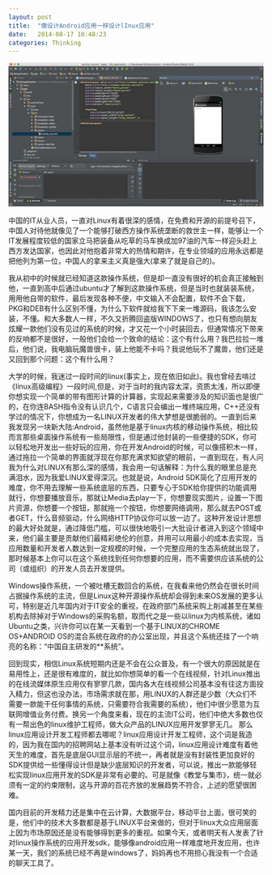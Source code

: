 ```yaml
---
layout: post
title:  "像设计Android应用一样设计lInux应用"
date:   2014-08-17 10:48:23
categories: Thinking
---
```



![Android Studio](/res/images/androidStudio.jpg)

中国的IT从业人员，一直对Linux有着很深的感情，在免费和开源的前提号召下，中国人对待他就像见了一个能够打破西方操作系统垄断的救世主一样，能够让一个IT发展程度较低的国家立马把装备从吃草的马车换成加97油的汽车一样迎头赶上西方发达国家，也因此对他抱着非常大的热情和期许，在专业领域的应用永远都是把他列为第一位，中国人的拿来主义真是强大(拿来了就是自己的)。

我从初中的时候就已经知道这款操作系统，但是却一直没有很好的机会真正接触到他，一直到高中后通过ubuntu才了解到这款操作系统，但是当时也就装装系统，用用他自带的软件，最后发现各种不便，中文输入不会配置，软件不会下载，PKG和DEB有什么区别不懂，为什么下软件就给我下下来一堆源码，我该怎么安装，不懂。和大多数人一样，不久又折腾回盗版WINDOWS了，也只有想向朋友炫耀一款他们没有见过的系统的时候，才又花一个小时装回去，但通常情况下带来的反响都不是很好，一般他们会给一个致命的结论：这个有什么用？我巴拉拉一堆后，他们说，我电脑玩魔兽很卡，装上他能不卡吗？我说他玩不了魔兽，他们还是又回到那个问题：这个有什么用？


大学的时候，我迷过一段时间的linux(事实上，现在依旧如此)。我也曾经去啃过《linux高级编程》一段时间,但是，对于当时的我内容太深，资质太浅，所以即便你想实现一个简单的带有图形计算的计算器，实现起来需要涉及的知识面也是很广的，在你连BASH指令没有认识几个，C语言只会编出一堆终端应用，C++还没有学过的情况下，你想成为一名LINUX开发者的伟大梦想是很脆弱的。一直到后来我发现另一块新大陆:Android，虽然他是基于linux内核的移动操作系统，相比较而言那些桌面操作系统有一些局限性，但是通过他封装的一些便捷的SDK，你可以轻松地开发出一些好玩的应用，你在开发Android的时候，可以像搭积木一样，通过拖拉一个简单的界面就浮现在你那充满求知欲望的眼前，一直到现在，有人问我为什么对LINUX有那么深的感情，我会用一句话解释：为什么我的眼里总是充满泪水，因为我爱LINUX爱得深沉。也就是说，Android SDK简化了应用开发的难度，你不用去理解一些系统底层的东西，只要专心于SDK给你提供的功能调用就行，你想要播放音乐，那就让Media去play一下，你想要现实图片，设置一下图片资源，你想要一个按钮，那就拖一个按钮，你想要网络调用，那么就去POST或者GET，什么音频驱动，什么网络HTTP协议你可以放一边了。这种开发设计思想的最大好处就是，通过降低门槛，可以很快地吸引一大批设计者进入到这个领域中来，他们最主要是贡献他们最精彩绝伦的创意，并用可以用最小的成本去实现，当应用数量和开发者人数达到一定规模的时候，一个完整应用的生态系统就出现了，那时候基本上你可以在这个系统找到任何你想要的应用，而不需要供应该系统的公司（或组织）的开发人员去开发提供。

Windows操作系统，一个被吐槽无数回合的系统，在我看来他仍然会在很长时间占据操作系统的主流，但是Linux这种开源操作系统却会得到未来OS发展的更多认可，特别是近几年国内对于IT安全的重视，在政府部门系统采购上削减甚至在某些机构去除掉对于Windows的采购名额，取而代之是一些以linux为内核系统，诸如Ubuntu之类，兴许你可以在某一天看到一个基于LINUX的CHROME OS+ANDROID OS的混合系统在政府的办公室出现，并且这个系统还挂了一个响亮的名称：“中国自主研发的**系统”。

回到现实，相信Linux系统短期内还是不会在公众普及，有一个很大的原因就是在易用性上，还是很有难度的，就比如你想简单的看一个在线视频，针对Linux推出的在线流媒体原生应用仅有寥寥几款，国内各大在线视频公司基本没有往这方面投入精力，但这也没办法，市场需求就在那，用LINUX的人群还是少数（大众们不需要一款能干任何事情的系统，只需要符合我需要的系统），他们中很少愿意为互联网增值业务付费。换另一个角度来看，现在的主流IT公司，他们中绝大多数也仅有一帮出色的linux维护工程师，做大众产品的LINUX应用开发寥寥无几。
那么linux应用设计开发工程师都去哪呢？linux应用设计开发工程师，这个词是我造的，因为我在国内的招聘网站上基本没有听过这个词，linux应用设计难度有着他天生的难度，首先是底层GUI显示层的不统一，再者就是没有封装性更加良好的SDK提供给一些懂得设计但是缺少底层知识的开发者，可以说，推出一款能够轻松实现linux应用开发的SDK是非常有必要的。可是就像《教堂与集市》，统一就必须有一定的约束限制，这与开源的百花齐放的发展趋势不符合，上述的愿望很困难。

国内目前的开发精力还是集中在云计算，大数据平台，移动平台上面，很可笑的是，他们中的技术大多数都是基于LINUX平台来做的，但对于linux大众应用层面上因为市场原因还是没有能够得到更多的重视。如果今天，或者明天有人发表了针对linux操作系统的应用开发sdk，能够像android应用一样难度地开发应用，也许某一天，我们的系统已经不再是windows了，妈妈再也不用担心我没有一个合适的聊天工具了。